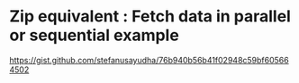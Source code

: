# Zip equivalent : Fetch data in parallel or sequential example
https://gist.github.com/stefanusayudha/76b940b56b41f02948c59bf605664502

